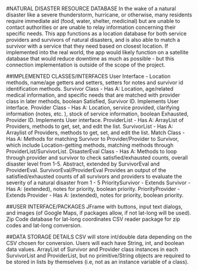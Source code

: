 #NATURAL DISASTER RESOURCE DATABASE
In the wake of a natural disaster like a severe thunderstorm, hurricane, or otherwise, many residents require immediate aid (food, water, shelter, medicinal) but are unable to contact authorities or are unable to relay information concerning their specific needs. This app functions as a location database for both service providers and survivors of natural disasters, and is also able to match a survivor with a service that they need based on closest location. If implemented into the real world, the app would likely function on a satellite database that would reduce downtime as much as possible - but this connection implementation is outside of the scope of the project.

##IMPLEMENTED CLASSES/INTERFACES
User Interface -
Location methods, name/age getters and setters, setters for notes and survivor id identification methods.
Survivor Class - Has A:
Location, age/related medical information, and specific needs that are matched with provider class in later methods, boolean Satisfied, Survivor ID. Implements User interface.
Provider Class - Has A:
Location, service provided, clarifying information (notes, etc. ), stock of service information, boolean Exhausted, Provider ID. Implements User interface.
ProviderList - Has A:
ArrayList of Providers, methods to get, set, and edit the list.
SurvivorList - Has A:
Arraylist of Providers, methods to get, set, and edit the list.
Match Class - Has A:
Methods for matching Survivor to Provider/Provider to Survivor, which include Location-getting methods, matching methods through ProviderList/SurvivorList.
DisasterEval Class - Has A:
Methods to loop through provider and survivor to check satisfied/exhausted counts, overall disaster level from 1-5. Abstract, extended by SurvivorEval and ProviderEval.
SurvivorEval/ProviderEval
Provides an output of the satisfied/exhausted counts of all survivors and providers to evaluate the severity of a natural disaster from 1 - 5
PrioritySurvivor - Extends Survivor - Has A:
(extended), notes for priority, boolean priority.
PriorityProvider - Extends Provider - Has A:
(extended), notes for priority, boolean priority.





##USER INTERFACE/PACKAGES
JFrame with buttons, input text dialogs, and images (of Google Maps, if packages allow, if not lat-long will be used).
Zip Code database for lat-long coordinates
CSV reader package for zip codes and lat-long conversion.

##DATA STORAGE DETAILS
CSV will store int/double data depending on the CSV chosen for conversion.
Users will each have String, int, and boolean data values.
ArrayList of Survivor and Provider class instances in each SurvivorList and ProviderList, but no primitive/String objects are required to be stored in lists by themselves (i.e, not as an instance variable of a class).

